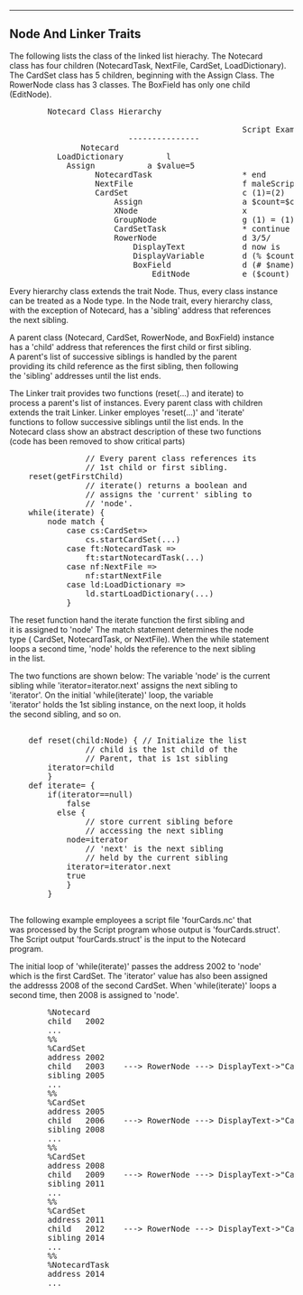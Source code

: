 <hr />

<h2>Node And Linker Traits</h2>

<p>The following lists the class of the linked list hierachy. The Notecard <br />
class has four children (NotecardTask, NextFile, CardSet, LoadDictionary). <br />
The CardSet class has 5 children, beginning with the Assign Class. The <br />
RowerNode class has 3 classes. The BoxField has only one child (EditNode).  </p>

<pre>
        Notecard Class Hierarchy

                                                 Script Examples  
                         ---------------
               Notecard  
          LoadDictionary         l
            Assign           a $value=5
                  NotecardTask                   * end  
                  NextFile                       f maleScript  
                  CardSet                        c (1)=(2)  
                      Assign                     a $count=$count+1  
                      XNode                      x  
                      GroupNode                  g (1) = (1)  
                      CardSetTask                * continue  
                      RowerNode                  d 3/5/  
                          DisplayText            d now is  
                          DisplayVariable        d (% $count)  
                          BoxField               d (# $name)  
                              EditNode           e ($count) < (5)  
</pre>

<p>Every hierarchy class extends the trait Node. Thus, every class instance <br />
can be treated as a Node type.  In the Node trait, every hierarchy class, <br />
with the exception of Notecard, has a 'sibling' address that references <br />
the next sibling.    </p>

<p>A parent class (Notecard, CardSet, RowerNode, and BoxField) instance <br />
has a 'child' address that references the first child or first sibling. <br />
A parent's list of successive siblings is handled by the parent <br />
providing its child reference as the first sibling, then following <br />
the 'sibling' addresses until the list ends.  </p>

<p>The Linker trait provides two functions (reset(...) and iterate) to <br />
process a parent's list of instances.  Every parent class with children <br />
extends the trait Linker.  Linker employes 'reset(...)' and 'iterate' <br />
functions to follow successive siblings until the list ends.  In the <br />
Notecard class show an abstract description of these two functions <br />
(code has been removed to show critical parts)  </p>

<pre>
                // Every parent class references its
                // 1st child or first sibling. 
    reset(getFirstChild)
                // iterate() returns a boolean and
                // assigns the 'current' sibling to
                // 'node'.
    while(iterate) {
        node match {
            case cs:CardSet=>
                cs.startCardSet(...)
            case ft:NotecardTask =>
                ft:startNotecardTask(...)
            case nf:NextFile => 
                nf:startNextFile
            case ld:LoadDictionary =>
                ld.startLoadDictionary(...) 
            }
</pre>

<p>The reset function hand the iterate function the first sibling and <br />
it is assigned to 'node'  The match statement determines the node <br />
type ( CardSet, NotecardTask, or NextFile). When the while statement <br />
loops a second time, 'node' holds the reference to the next sibling <br />
in the list.   </p>

<p>The two functions are shown below: The variable 'node' is the current <br />
sibling while 'iterator=iterator.next' assigns the next sibling to <br />
'iterator'. On the initial 'while(iterate)' loop, the variable <br />
'iterator' holds the 1st sibling instance, on the next loop, it holds <br />
the second sibling, and so on.  </p>

<pre>

    def reset(child:Node) { // Initialize the list
                // child is the 1st child of the 
                // Parent, that is 1st sibling 
        iterator=child
        }
    def iterate= {
        if(iterator==null)
            false
          else {
                // store current sibling before 
                // accessing the next sibling 
            node=iterator
                // 'next' is the next sibling
                // held by the current sibling
            iterator=iterator.next
            true
            }
        }

</pre>

<p>The following example employees a script file 'fourCards.nc' that <br />
was processed by the Script program whose output is 'fourCards.struct'. <br />
The Script output  'fourCards.struct' is the input to the Notecard <br />
program.  </p>

<p>The initial loop of 'while(iterate)' passes the address 2002 to 'node' <br />
which is the first CardSet.  The 'iterator' value has also been assigned <br />
the addresss 2008 of the second CardSet.  When 'while(iterate)' loops a <br />
second time, then 2008 is assigned to 'node'.   </p>

<pre>
        %Notecard
        child   2002
        ...
        %%
        %CardSet
        address 2002
        child   2003    ---> RowerNode ---> DisplayText->"Card one"
        sibling 2005
        ...
        %%
        %CardSet
        address 2005
        child   2006    ---> RowerNode ---> DisplayText->"Card two"
        sibling 2008
        ...
        %%
        %CardSet
        address 2008
        child   2009    ---> RowerNode ---> DisplayText->"Card three"
        sibling 2011
        ...
        %%
        %CardSet
        address 2011
        child   2012    ---> RowerNode ---> DisplayText->"Card four"
        sibling 2014
        ...
        %%
        %NotecardTask
        address 2014
        ...
</pre>
